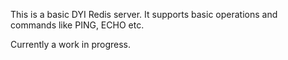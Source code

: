 This is a basic DYI Redis server. It supports basic operations and commands like PING, ECHO etc. 

Currently a work in progress. 